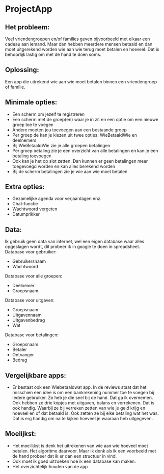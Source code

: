 # ProjectApp

## Het probleem:

Veel vriendengroepen en/of families geven bijvoorbeeld met elkaar een cadeau aan iemand. Maar dan hebben meerdere mensen betaald en dan moet uitgerekend worden wie aan wie terug moet betalen en hoeveel. Dat is behoorlijk lastig om met de hand te doen soms. 

## Oplossing:

Een app die uitrekend wie aan wie moet betalen binnen een vriendengroep of familie.

## Minimale opties:
-	Een scherm om jezelf te registreren
-	Een scherm met de groep(en) waar je in zit en een optie om een nieuwe groep toe te voegen
- Andere moeten jou toevoegen aan een bestaande groep
-	Per groep de kan je kiezen uit twee opties: WieBetaaldWie en deelnemers
- Bij WieBetaaldWie zie je alle groepen betalingen
- Per groep betaling zie je een overzicht van alle betalingen en kan je een betaling toevoegen
- Ook kan je het op slot zetten. Dan kunnen er geen betalingen meer toegevoegd worden en kan alles berekend worden
- Bij de scherm betalingen zie je wie aan wie moet betalen


## Extra opties:
-	Gezamelijke agenda voor verjaardagen enz.
-	Chat-functie
-	Wachtwoord vergeten
- Datumprikker

## Data:
 
Ik gebruik geen data van internet, wel een eigen database waar alles opgeslagen wordt, dit probeer ik in google te doen in spreadsheet. 
Database voor gebruiker:
-	Gebruikersnaam
-	Wachtwoord

Database voor alle groepen:
-	Deelnemer
- Groepsnaam

Database voor uitgaven:
- Groepsnaam
- Uitgavennaam
- Uitgavenbedrag
- Wat

Database voor betalingen:
- Groepsnaam
- Betaler
- Ontvanger
- Bedrag

## Vergelijkbare apps:

-	Er bestaat ook een Wiebetaaldwat app. In de reviews staat dat het misschien een idee is om een bankrekening nummer toe te voegen bij iedere gebruiker. Zo heb je die snel bij de hand. Dat ga ik overnemen. Ook hebben ze drie kopjes met uitgaven, balans en verrekenen. Dat is ook handig. Waarbij ze bij verreken zetten van wie je geld krijg en hoeveel en of dat betaald is. Ook zetten ze bij elke betaling wat het was. Dat is erg handig om na te kijken hoeveel je waaraan heb uitgegeven.

## Moelijkst:

-	Het moeilijkst is denk het uitrekenen van wie aan wie hoeveel moet betalen. Het algoritme daarvoor. Maar ik denk als ik een voorbeeld met de hand probeer dat ik er dan een structuur in vind. 
-	Ook moet ik goed uitzoeken hoe ik een database kan maken. 
- Het overzichtelijk houden van de app

  

